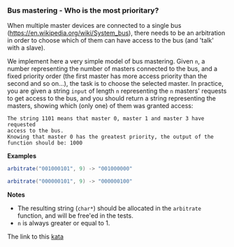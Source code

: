 ### Bus mastering - Who is the most prioritary?

When multiple master devices are connected to a single bus (https://en.wikipedia.org/wiki/System_bus), there needs to be an arbitration in order to choose which of them can have access to the bus (and 'talk' with a slave).

We implement here a very simple model of bus mastering. Given `n`, a number representing the number of masters connected to the bus, and a fixed priority order (the first master has more access priority than the second and so on...), the task is to choose the selected master. In practice, you are given a string `input` of length `n` representing the `n` masters' requests to get access to the bus, and you should return a string representing the masters, showing which (only one) of them was granted access:
```
The string 1101 means that master 0, master 1 and master 3 have requested
access to the bus. 
Knowing that master 0 has the greatest priority, the output of the function should be: 1000
```
**Examples**
```java
arbitrate("001000101", 9) -> "001000000"

arbitrate("000000101", 9) -> "000000100"
```

**Notes**
* The resulting string (`char*`) should be allocated in the `arbitrate` function, and will be free'ed in the tests.
* `n` is always greater or equal to 1.  

The link to this [kata](https://www.codewars.com/kata/bus-mastering-who-is-the-most-prioritary/java)
